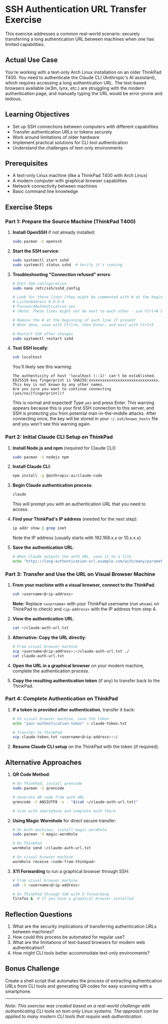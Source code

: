# SSH Authentication URL Transfer Exercise

This exercise addresses a common real-world scenario: securely transferring a long authentication URL between machines when one has limited capabilities.

## Actual Use Case

You're working with a text-only Arch Linux installation on an older ThinkPad T400. You need to authenticate the Claude CLI (Anthropic's AI assistant), which requires accessing a long authentication URL. The text-based browsers available (w3m, lynx, etc.) are struggling with the modern authentication page, and manually typing the URL would be error-prone and tedious.

## Learning Objectives

- Set up SSH connections between computers with different capabilities
- Transfer authentication URLs or tokens securely
- Work around limitations of older hardware
- Implement practical solutions for CLI tool authentication
- Understand the challenges of text-only environments

## Prerequisites

- A text-only Linux machine (like a ThinkPad T400 with Arch Linux)
- A modern computer with graphical browser capabilities
- Network connectivity between machines
- Basic command line knowledge

## Exercise Steps

### Part 1: Prepare the Source Machine (ThinkPad T400)

1. **Install OpenSSH** if not already installed:
   ```bash
   sudo pacman -S openssh
   ```

2. **Start the SSH service**:
   ```bash
   sudo systemctl start sshd
   sudo systemctl status sshd  # Verify it's running
   ```

3. **Troubleshooting "Connection refused" errors**:
   ```bash
   # Edit SSH configuration
   sudo nano /etc/ssh/sshd_config
   
   # Look for these lines (they might be commented with # at the beginning):
   # ListenAddress 0.0.0.0
   # PasswordAuthentication yes
   # (Note: These lines might not be next to each other - use Ctrl+W to search)
   
   # Remove the # at the beginning of each line if present
   # When done, save with Ctrl+O, then Enter, and exit with Ctrl+X
   
   # Restart SSH after changes
   sudo systemctl restart sshd
   ```

4. **Test SSH locally**:
   ```bash
   ssh localhost
   ```
   
   You'll likely see this warning:
   ```
   The authenticity of host 'localhost (::1)' can't be established.
   ED25519 key fingerprint is SHA256:xxxxxxxxxxxxxxxxxxxxxxxxxxxxxxx.
   This key is not known by any other names.
   Are you sure you want to continue connecting (yes/no/[fingerprint])?
   ```
   
   This is normal and expected! Type `yes` and press Enter. This warning appears because this is your first SSH connection to this server, and SSH is protecting you from potential man-in-the-middle attacks. After connecting once, the key will be stored in your `~/.ssh/known_hosts` file and you won't see this warning again.

### Part 2: Initial Claude CLI Setup on ThinkPad

1. **Install Node.js and npm** (required for Claude CLI):
   ```bash
   sudo pacman -S nodejs npm
   ```

2. **Install Claude CLI**:
   ```bash
   npm install -g @anthropic-ai/claude-code
   ```

3. **Begin Claude authentication process**:
   ```bash
   claude
   ```
   This will prompt you with an authentication URL that you need to access.

4. **Find your ThinkPad's IP address** (needed for the next step):
   ```bash
   ip addr show | grep inet
   ```
   Note the IP address (usually starts with 192.168.x.x or 10.x.x.x)

5. **Save the authentication URL**:
   ```bash
   # When Claude outputs the auth URL, save it to a file
   echo "https://long-authentication-url.example.com/with/many/parameters?and=values" > ~/claude-auth-url.txt
   ```

### Part 3: Transfer and Use the URL on Visual Browser Machine

1. **From your machine with a visual browser, connect to the ThinkPad**:
   ```bash
   ssh <username>@<ip-address>
   ```
   
   **Note:** Replace `<username>` with your ThinkPad username (run `whoami` on ThinkPad to check) and `<ip-address>` with the IP address from step 4.

2. **View the authentication URL**:
   ```bash
   cat ~/claude-auth-url.txt
   ```

3. **Alternative: Copy the URL directly**:
   ```bash
   # From visual browser machine
   scp <username>@<ip-address>:~/claude-auth-url.txt ./
   cat claude-auth-url.txt
   ```

4. **Open the URL in a graphical browser** on your modern machine, complete the authentication process.

5. **Copy the resulting authentication token** (if any) to transfer back to the ThinkPad.

### Part 4: Complete Authentication on ThinkPad

1. **If a token is provided after authentication**, transfer it back:
   ```bash
   # On visual browser machine, save the token
   echo "your-authentication-token" > claude-token.txt
   
   # Transfer to ThinkPad
   scp claude-token.txt <username>@<ip-address>:~/
   ```

2. **Resume Claude CLI setup** on the ThinkPad with the token (if required).

## Alternative Approaches

1. **QR Code Method**:
   ```bash
   # On ThinkPad, install qrencode
   sudo pacman -S qrencode
   
   # Generate QR code from auth URL
   qrencode -t ANSIUTF8 -o - "$(cat ~/claude-auth-url.txt)"
   
   # Scan with smartphone and complete auth there
   ```

2. **Using Magic Wormhole** for direct secure transfer:
   ```bash
   # On both machines, install magic-wormhole
   sudo pacman -S magic-wormhole
   
   # On ThinkPad
   wormhole send ~/claude-auth-url.txt
   
   # On visual browser machine
   wormhole receive <code-from-thinkpad>
   ```

3. **X11 Forwarding** to run a graphical browser through SSH:
   ```bash
   # From visual browser machine
   ssh -X <username>@<ip-address>
   
   # On ThinkPad through SSH with X forwarding
   firefox &  # If you have a graphical browser installed
   ```

## Reflection Questions

1. What are the security implications of transferring authentication URLs between machines?
2. How could this process be automated for regular use?
3. What are the limitations of text-based browsers for modern web authentication?
4. How might CLI tools better accommodate text-only environments?

## Bonus Challenge

Create a shell script that automates the process of extracting authentication URLs from CLI tools and generating QR codes for easy scanning with a smartphone.

---

*Note: This exercise was created based on a real-world challenge with authenticating CLI tools on text-only Linux systems. The approach can be applied to many modern CLI tools that require web authentication.*
